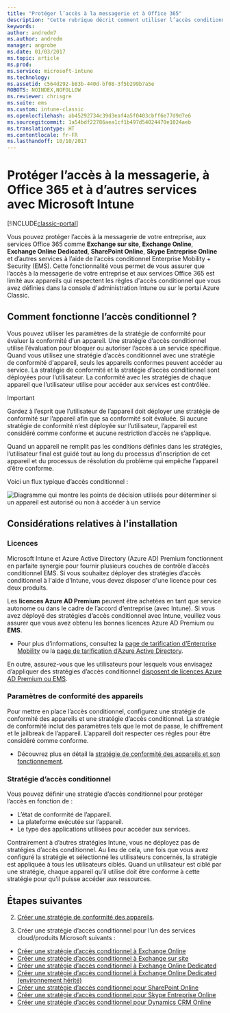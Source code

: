 ```yaml
---
title: "Protéger l’accès à la messagerie et à Office 365"
description: "Cette rubrique décrit comment utiliser l’accès conditionnel pour autoriser uniquement les appareils compatibles à accéder à la messagerie et aux données de votre entreprise sur SharePoint Online et d’autres services."
keywords: 
author: andredm7
ms.author: andredm
manager: angrobe
ms.date: 01/03/2017
ms.topic: article
ms.prod: 
ms.service: microsoft-intune
ms.technology: 
ms.assetid: c564d292-b83b-440d-bf08-3f5b299b7a5e
ROBOTS: NOINDEX,NOFOLLOW
ms.reviewer: chrisgre
ms.suite: ems
ms.custom: intune-classic
ms.openlocfilehash: ab45292734c39d3eaf4a5f0403cbff6e77d9d7e6
ms.sourcegitcommit: 1a54bdf22786aea1cf1b497d54024470e1024aeb
ms.translationtype: HT
ms.contentlocale: fr-FR
ms.lasthandoff: 10/10/2017
---
```

# <a name="protect-access-to-email-office-365-and-other-services-with-microsoft-intune"></a>Protéger l’accès à la messagerie, à Office 365 et à d’autres services avec Microsoft Intune

[!INCLUDE[classic-portal](../includes/classic-portal.md)]

Vous pouvez protéger l’accès à la messagerie de votre entreprise, aux services Office 365 comme **Exchange sur site**, **Exchange Online**, **Exchange Online Dedicated**, **SharePoint Online**, **Skype Entreprise Online** et d’autres services à l’aide de l’accès conditionnel Enterprise Mobility + Security (EMS). Cette fonctionnalité vous permet de vous assurer que l’accès à la messagerie de votre entreprise et aux services Office 365 est limité aux appareils qui respectent les règles d'accès conditionnel que vous avez définies dans la console d'administration Intune ou sur le portai Azure Classic.
## <a name="how-does-conditional-access-work"></a>Comment fonctionne l’accès conditionnel ?
Vous pouvez utiliser les paramètres de la stratégie de conformité pour évaluer la conformité d’un appareil. Une stratégie d’accès conditionnel utilise l’évaluation pour bloquer ou autoriser l’accès à un service spécifique. Quand vous utilisez une stratégie d’accès conditionnel avec une stratégie de conformité d'appareil, seuls les appareils conformes peuvent accéder au service. La stratégie de conformité et la stratégie d’accès conditionnel sont déployées pour l’utilisateur. La conformité avec les stratégies de chaque appareil que l’utilisateur utilise pour accéder aux services est contrôlée.

> [!IMPORTANT]
> Gardez à l’esprit que l’utilisateur de l’appareil doit déployer une stratégie de conformité sur l’appareil afin que sa conformité soit évaluée.
> Si aucune stratégie de conformité n’est déployée sur l’utilisateur, l’appareil est considéré comme conforme et aucune restriction d’accès ne s’applique.

Quand un appareil ne remplit pas les conditions définies dans les stratégies, l’utilisateur final est guidé tout au long du processus d’inscription de cet appareil et du processus de résolution du problème qui empêche l’appareil d’être conforme.

Voici un flux typique d’accès conditionnel :

![Diagramme qui montre les points de décision utilisés pour déterminer si un appareil est autorisé ou non à accéder à un service](../media/ConditionalAccess4.png)

## <a name="setup-considerations"></a>Considérations relatives à l'installation

### <a name="licensing"></a>Licences

Microsoft Intune et Azure Active Directory (Azure AD) Premium fonctionnent en parfaite synergie pour fournir plusieurs couches de contrôle d’accès conditionnel EMS. Si vous souhaitez déployer des stratégies d’accès conditionnel à l'aide d'Intune, vous devez disposer d'une licence pour ces deux produits.

Les **licences Azure AD Premium** peuvent être achetées en tant que service autonome ou dans le cadre de l’accord d’entreprise (avec Intune). Si vous avez déployé des stratégies d’accès conditionnel avec Intune, veuillez vous assurer que vous avez obtenu les bonnes licences Azure AD Premium ou **EMS**.

- Pour plus d’informations, consultez la [page de tarification d’Enterprise Mobility](https://www.microsoft.com/cloud-platform/enterprise-mobility-pricing) ou la [page de tarification d’Azure Active Directory](https://azure.microsoft.com/pricing/details/active-directory/).

En outre, assurez-vous que les utilisateurs pour lesquels vous envisagez d’appliquer des stratégies d’accès conditionnel [disposent de licences Azure AD Premium ou EMS](/intune/licenses-assign).

### <a name="device-compliance-settings"></a>Paramètres de conformité des appareils

Pour mettre en place l’accès conditionnel, configurez une stratégie de conformité des appareils et une stratégie d’accès conditionnel. La stratégie de conformité inclut des paramètres tels que le mot de passe, le chiffrement et le jailbreak de l’appareil. L’appareil doit respecter ces règles pour être considéré comme conforme.

- Découvrez plus en détail la [stratégie de conformité des appareils et son fonctionnement](introduction-to-device-compliance-policies-in-microsoft-intune.md).

### <a name="conditional-access-policy"></a>Stratégie d’accès conditionnel

Vous pouvez définir une stratégie d’accès conditionnel pour protéger l’accès en fonction de :
- L’état de conformité de l’appareil.
- La plateforme exécutée sur l’appareil.
- Le type des applications utilisées pour accéder aux services.

Contrairement à d’autres stratégies Intune, vous ne déployez pas de stratégies d’accès conditionnel. Au lieu de cela, une fois que vous avez configuré la stratégie et sélectionné les utilisateurs concernés, la stratégie est appliquée à tous les utilisateurs ciblés. Quand un utilisateur est ciblé par une stratégie, chaque appareil qu’il utilise doit être conforme à cette stratégie pour qu’il puisse accéder aux ressources.


## <a name="next-steps"></a>Étapes suivantes


2. [Créer une stratégie de conformité des appareils](create-a-device-compliance-policy-in-microsoft-intune.md).

2.  Créer une stratégie d’accès conditionnel pour l’un des services cloud/produits Microsoft suivants :

  - [Créer une stratégie d’accès conditionnel à Exchange Online](restrict-access-to-exchange-online-with-microsoft-intune.md)
  - [Créer une stratégie d’accès conditionnel à Exchange sur site](restrict-access-to-exchange-onpremises-with-microsoft-intune.md)
  - [Créer une stratégie d’accès conditionnel à Exchange Online Dedicated](restrict-access-to-exchange-online-with-microsoft-intune.md)
  - [Créer une stratégie d’accès conditionnel à Exchange Online Dedicated (environnement hérité)](restrict-access-to-exchange-onpremises-with-microsoft-intune.md)
  - [Créer une stratégie d’accès conditionnel pour SharePoint Online](restrict-access-to-sharepoint-online-with-microsoft-intune.md)
  - [Créer une stratégie d’accès conditionnel pour Skype Entreprise Online](restrict-access-to-skype-for-business-online-with-microsoft-intune.md)
  - [Créer une stratégie d’accès conditionnel pour Dynamics CRM Online](restrict-access-to-dynamics-crm-online-with-microsoft-intune.md)
